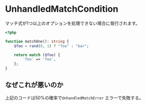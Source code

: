 # UnhandledMatchCondition

マッチ式が1つ以上のオプションを処理できない場合に発行されます。

```php
<?php

function matchOne(): string {
    $foo = rand(0, 1) ? "foo" : "bar";

    return match ($foo) {
        'foo' => 'foo',
    };
}
```

## なぜこれが悪いのか

上記のコードは50%の確率で`UnhandledMatchError` エラーで失敗する。
